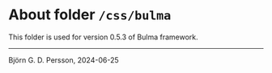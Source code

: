 # About folder `/css/bulma`

This folder is used for version 0.5.3 of Bulma framework.

---

Björn G. D. Persson, 2024-06-25